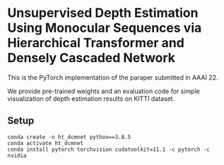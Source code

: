 # Unsupervised Depth Estimation Using Monocular Sequences via Hierarchical Transformer and Densely Cascaded Network

This is the PyTorch implementation of the paraper submitted in AAAI 22.

We provide pre-trained weights and an evaluation code for simple visualization of depth estimation  results on KITTI dataset.

## Setup


```shell
conda create -n ht_dcmnet python==3.8.5
conda activate ht_dcmnet
conda install pytorch torchvision cudatoolkit=11.1 -c pytorch -c nvidia
```
